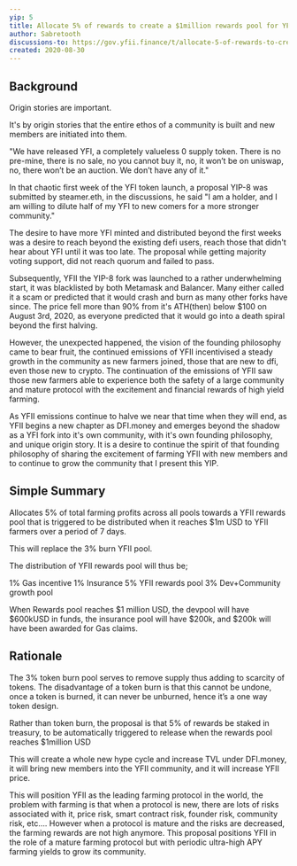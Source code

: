 ```yaml
---
yip: 5
title: Allocate 5% of rewards to create a $1million rewards pool for YFII farmers
author: Sabretooth
discussions-to: https://gov.yfii.finance/t/allocate-5-of-rewards-to-create-a-1million-rewards-pool-for-yfii-farmers/331
created: 2020-08-30
---
```


## Background

Origin stories are important.

It's by origin stories that the entire ethos of a community is built and new members are initiated into them.

"We have released YFI, a completely valueless 0 supply token. There is no pre-mine, there is no sale, no you cannot buy it, no, it won’t be on uniswap, no, 
there won’t be an auction. We don’t have any of it."

In that chaotic first week of the YFI token launch, a proposal YIP-8 was submitted by steamer.eth, in the discussions, he said "I am a holder, 
and I am willing to dilute half of my YFI to new comers for a more stronger community."

The desire to have more YFI minted and distributed beyond the first weeks was a desire to reach beyond the existing defi users, reach those that didn't hear about YFI
until it was too late.  The proposal while getting majority voting support, did not reach quorum and failed to pass.

Subsequently, YFII the YIP-8 fork was launched to a rather underwhelming start, it was blacklisted by both Metamask and Balancer.  Many either called it a scam or
predicted that it would crash and burn as many other forks have since.  The price fell more than 90% from it's ATH(then) below $100 on August 3rd, 2020, as
everyone predicted that it would go into a death spiral beyond the first halving.

However, the unexpected happened, the vision of the founding philosophy came to bear fruit, the continued emissions of YFII incentivised a steady growth in the community 
as new farmers joined, those that are new to dfi, even those new to crypto.  The continuation of the emissions of YFII saw those new farmers able to experience 
both the safety of a large community and mature protocol with the excitement and financial rewards of high yield farming.

As YFII emissions continue to halve we near that time when they will end, as YFII begins a new chapter as DFI.money and emerges beyond the shadow as a 
YFI fork into it's own community, with it's own founding philosophy, and unique origin story.  It is a desire to continue the spirit of that founding 
philosophy of sharing the excitement of farming YFII with new members and to continue to grow the community that I present this YIP. 

## Simple Summary

Allocates 5% of total farming profits across all pools towards a YFII rewards pool that is triggered to be distributed when it reaches $1m USD to YFII 
farmers over a period of 7 days.

This will replace the 3% burn YFII pool.

The distribution of YFII rewards pool will thus be;

1% Gas incentive
1% Insurance
5% YFII rewards pool
3% Dev+Community growth pool

When Rewards pool reaches $1 million USD, the devpool will have $600kUSD in funds, the insurance pool will have $200k, and $200k will have been awarded for Gas claims.

## Rationale

The 3% token burn pool serves to remove supply thus adding to scarcity of tokens. The disadvantage of a token burn is that this cannot be undone, once a token is burned, it can never be unburned, hence it’s a one way token design.

Rather than token burn, the proposal is that 5% of rewards be staked in treasury, to be automatically triggered to release when the rewards pool reaches $1million USD

This will create a whole new hype cycle and increase TVL under DFI.money, it will bring new members into the YFII community, and it will increase YFII price.

This will position YFII as the leading farming protocol in the world, the problem with farming is that when a protocol is new, there are lots of risks associated with it, price risk, smart contract risk, founder risk, community risk, etc…. However when a protocol is mature and the risks are decreased, the farming rewards are not high anymore. This proposal positions YFII in the role of a mature farming protocol but with periodic ultra-high APY farming yields to grow its community.
